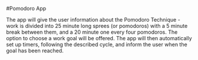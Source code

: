 #Pomodoro App

The app will give the user information about the Pomodoro Technique - work is divided into 25 minute long sprees (or pomodoros) with a 5 minute break between them, and a 20 minute one every four pomodoros. The option to choose a work goal will be offered. The app will then automatically set up timers, following the described cycle, and inform the user when the goal has been reached. 
